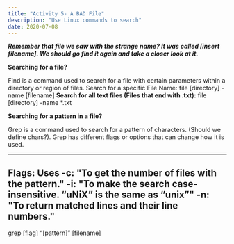 ```yaml
---
title: "Activity 5- A BAD File"
description: "Use Linux commands to search"
date: 2020-07-08
---
```


***Remember that file we saw with the strange name? It was called [insert filename]. We should go find it again and take a closer look 
at it.***

**Searching for a file?**

Find is a command used to search for a file with certain parameters within a directory or region of files.
Search for a specific File Name:
file [directory] -name [filename]
**Search for all text files (Files that end with .txt):**
file [directory] -name *.txt 

**Searching for a pattern in a file?**

Grep is a command used to search for a pattern of characters. (Should we define chars?). Grep has different flags or options that can change how it is used.

---
Flags: Uses
-c: "To get the number of files with the pattern."
-i: "To make the search case-insensitive. “uNiX” is the same as “unix”"
-n: "To return matched lines and their line numbers."
---

grep [flag] “[pattern]” [filename]
